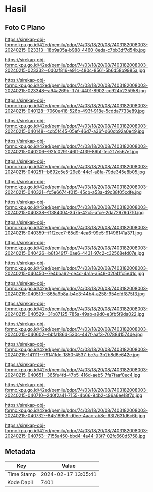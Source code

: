 # Hasil

## Foto C Plano

https://sirekap-obj-formc.kpu.go.id/42ed/pemilu/pdpr/74/03/18/20/08/7403182008003-20240215-023313--18b9a05a-b988-4460-8eda-c7bb3df7d54b.jpg

https://sirekap-obj-formc.kpu.go.id/42ed/pemilu/pdpr/74/03/18/20/08/7403182008003-20240215-023332--0d0af816-e91c-480c-8561-5b6d58b9985a.jpg

https://sirekap-obj-formc.kpu.go.id/42ed/pemilu/pdpr/74/03/18/20/08/7403182008003-20240215-023348--a94a269b-ff7d-4401-8902-cc924b225958.jpg

https://sirekap-obj-formc.kpu.go.id/42ed/pemilu/pdpr/74/03/18/20/08/7403182008003-20240215-040128--7060e418-526b-493f-918e-5cdda7733e89.jpg

https://sirekap-obj-formc.kpu.go.id/42ed/pemilu/pdpr/74/03/18/20/08/7403182008003-20240215-040148--ccb5f445-05ef-46d7-a36f-d60cb92a0e49.jpg

https://sirekap-obj-formc.kpu.go.id/42ed/pemilu/pdpr/74/03/18/20/08/7403182008003-20240215-040206--92fc0291-46ff-4f39-86bf-fec217e567ef.jpg

https://sirekap-obj-formc.kpu.go.id/42ed/pemilu/pdpr/74/03/18/20/08/7403182008003-20240215-040251--b692c5e5-29e8-44c1-a8fa-79de345e8b05.jpg

https://sirekap-obj-formc.kpu.go.id/42ed/pemilu/pdpr/74/03/18/20/08/7403182008003-20240215-040321--fc5e6674-f015-45cb-a53a-d9c38f05cdfe.jpg

https://sirekap-obj-formc.kpu.go.id/42ed/pemilu/pdpr/74/03/18/20/08/7403182008003-20240215-040338--ff384004-3d75-42c5-afce-2da72979d710.jpg

https://sirekap-obj-formc.kpu.go.id/42ed/pemilu/pdpr/74/03/18/20/08/7403182008003-20240215-040359--f1f2cec7-65d9-4ea6-99e5-91496141a371.jpg

https://sirekap-obj-formc.kpu.go.id/42ed/pemilu/pdpr/74/03/18/20/08/7403182008003-20240215-040426--b8f349f7-0ae6-4431-97c2-c32568efd07e.jpg

https://sirekap-obj-formc.kpu.go.id/42ed/pemilu/pdpr/74/03/18/20/08/7403182008003-20240215-040450--7e4bba62-ce4d-4a1a-a549-02041fc5e41c.jpg

https://sirekap-obj-formc.kpu.go.id/42ed/pemilu/pdpr/74/03/18/20/08/7403182008003-20240215-040510--865a9b8a-b4e3-44b4-a258-954cfdf875f3.jpg

https://sirekap-obj-formc.kpu.go.id/42ed/pemilu/pdpr/74/03/18/20/08/7403182008003-20240215-040529--31b87125-785a-49ab-a9d0-e3fb5f9da022.jpg

https://sirekap-obj-formc.kpu.go.id/42ed/pemilu/pdpr/74/03/18/20/08/7403182008003-20240215-040602--bbfa186d-530c-447f-aaf3-7078841574de.jpg

https://sirekap-obj-formc.kpu.go.id/42ed/pemilu/pdpr/74/03/18/20/08/7403182008003-20240215-141111--79141fdc-1850-4537-bc7a-3b2b8d6e642e.jpg

https://sirekap-obj-formc.kpu.go.id/42ed/pemilu/pdpr/74/03/18/20/08/7403182008003-20240215-040651--365fe4fd-47b5-416d-aeb5-7fa7faaf0ec4.jpg

https://sirekap-obj-formc.kpu.go.id/42ed/pemilu/pdpr/74/03/18/20/08/7403182008003-20240215-040710--2d0f2a41-7155-4b66-94b2-c96a6ee18f7d.jpg

https://sirekap-obj-formc.kpu.go.id/42ed/pemilu/pdpr/74/03/18/20/08/7403182008003-20240215-040732--84518959-d0ee-4aac-ab8e-63f7631d6c6b.jpg

https://sirekap-obj-formc.kpu.go.id/42ed/pemilu/pdpr/74/03/18/20/08/7403182008003-20240215-040753--7155a450-bbd4-4a44-93f7-02fc660d5758.jpg


## Metadata

| Key        | Value               |
| ---------- | ------------------- |
| Time Stamp | 2024-02-17 13:05:41 |
| Kode Dapil | 7401                |



